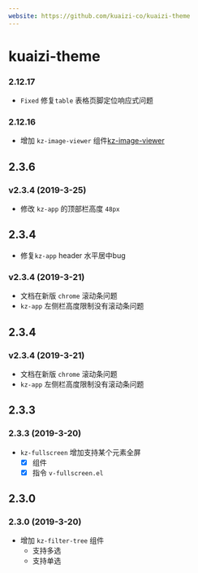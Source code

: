 ```yaml
---
website: https://github.com/kuaizi-co/kuaizi-theme
---
```


# kuaizi-theme

### 2.12.17

* `Fixed` 修复`table` 表格页脚定位响应式问题

### 2.12.16

* 增加 `kz-image-viewer` 组件[kz-image-viewer](//kuaizi-co.github.io/kuaizi-theme/#/packages/extend/image-viewer)

## 2.3.6

### v2.3.4 (2019-3-25)

* 修改 `kz-app` 的顶部栏高度 `48px`

## 2.3.4

* 修复`kz-app` header 水平居中bug

### v2.3.4 (2019-3-21)

* 文档在新版 `chrome` 滚动条问题
* `kz-app` 左侧栏高度限制没有滚动条问题

## 2.3.4

### v2.3.4 (2019-3-21)

* 文档在新版 `chrome` 滚动条问题
* `kz-app` 左侧栏高度限制没有滚动条问题

## 2.3.3

### 2.3.3 (2019-3-20)

* `kz-fullscreen` 增加支持某个元素全屏
  - [x] 组件
  - [x] 指令 `v-fullscreen.el` 

## 2.3.0

### 2.3.0 (2019-3-20)

* 增加 `kz-filter-tree` 组件
  * 支持多选
  * 支持单选 